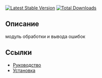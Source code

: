 [![Latest Stable Version](https://poser.pugx.org/yii2bundle/yii2-error/v/stable.png)](https://packagist.org/packages/yii2bundle/yii2-error)
[![Total Downloads](https://poser.pugx.org/yii2bundle/yii2-error/downloads.png)](https://packagist.org/packages/yii2bundle/yii2-error)

## Описание

модуль обработки и вывода ошибок

## Ссылки

* [Руководство](guide/ru/README.md)
* [Установка](guide/ru/install.md)
